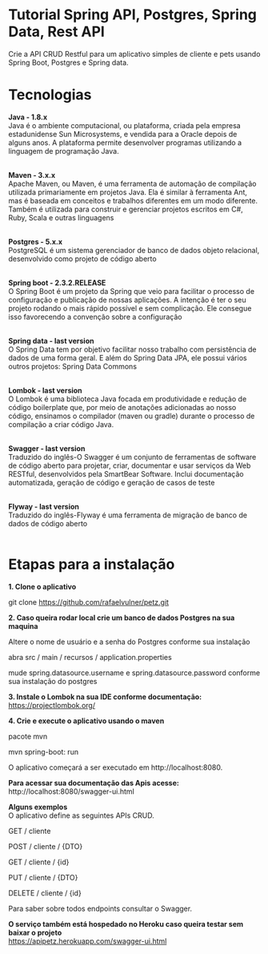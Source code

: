# Tutorial Spring API, Postgres, Spring Data, Rest API
Crie a API CRUD Restful para um aplicativo simples de cliente e pets usando Spring Boot, Postgres e Spring data.

# Tecnologias
<b>Java - 1.8.x</b><br>
Java é o ambiente computacional, ou plataforma, criada pela empresa estadunidense Sun Microsystems, e vendida para a Oracle depois de alguns anos. A plataforma permite desenvolver programas utilizando a linguagem de programação Java.<br><br>

<b>Maven - 3.x.x</b><br>
Apache Maven, ou Maven, é uma ferramenta de automação de compilação utilizada primariamente em projetos Java. Ela é similar à ferramenta Ant, mas é baseada em conceitos e trabalhos diferentes em um modo diferente. Também é utilizada para construir e gerenciar projetos escritos em C#, Ruby, Scala e outras linguagens<br><br>

<b>Postgres - 5.x.x</b><br>
PostgreSQL é um sistema gerenciador de banco de dados objeto relacional, desenvolvido como projeto de código aberto<br><br>

<b>Spring boot - 2.3.2.RELEASE</b><br>
O Spring Boot é um projeto da Spring que veio para facilitar o processo de configuração e publicação de nossas aplicações. A intenção é ter o seu projeto rodando o mais rápido possível e sem complicação. Ele consegue isso favorecendo a convenção sobre a configuração<br><br>

<b>Spring data - last version</b><br>
O Spring Data tem por objetivo facilitar nosso trabalho com persistência de dados de uma forma geral. E além do Spring Data JPA, ele possui vários outros projetos: Spring Data Commons<br><br>

<b>Lombok - last version</b> <br>
O Lombok é uma biblioteca Java focada em produtividade e redução de código boilerplate que, por meio de anotações adicionadas ao nosso código, ensinamos o compilador (maven ou gradle) durante o processo de compilação a criar código Java.<br><br>

<b>Swagger - last version</b><br>
Traduzido do inglês-O Swagger é um conjunto de ferramentas de software de código aberto para projetar, criar, documentar e usar serviços da Web RESTful, desenvolvidos pela SmartBear Software. Inclui documentação automatizada, geração de código e geração de casos de teste<br><br>

<b>Flyway - last version</b><br>
Traduzido do inglês-Flyway é uma ferramenta de migração de banco de dados de código aberto<br><br>

# Etapas para a instalação
<b>1. Clone o aplicativo</b>

git clone https://github.com/rafaelvulner/petz.git

<b>2. Caso queira rodar local crie um banco de dados Postgres na sua maquina</b>

Altere o nome de usuário e a senha do Postgres conforme sua instalação

abra src / main / recursos / application.properties

mude spring.datasource.username e spring.datasource.password conforme sua instalação do postgres

<b>3. Instale o Lombok na sua IDE conforme documentação: </b><br>
https://projectlombok.org/

<b>4. Crie e execute o aplicativo usando o maven</b><br>

pacote mvn

mvn spring-boot: run

O aplicativo começará a ser executado em http://localhost:8080.

<b>Para acessar sua documentação das Apis acesse:</b><br>
http://localhost:8080/swagger-ui.html

<b>Alguns exemplos</b><br>
O aplicativo define as seguintes APIs CRUD.

GET / cliente

POST / cliente / {DTO}

GET / cliente / {id}

PUT / cliente / {DTO}

DELETE / cliente / {id}<br>

Para saber sobre todos endpoints consultar o Swagger.

<b>O serviço também está hospedado no Heroku caso queira testar sem baixar o projeto</b><br>
https://apipetz.herokuapp.com/swagger-ui.html

